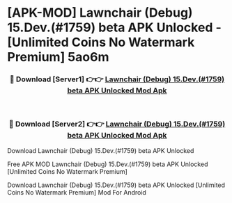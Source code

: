# [APK-MOD] Lawnchair (Debug) 15.Dev.(#1759) beta APK Unlocked - [Unlimited Coins No Watermark Premium] 5ao6m



<div align="center">
<h3>🔴 Download [Server1] 👉👉 <a href="https://momento.my/?title=Lawnchair_(Debug)_15.Dev.(#1759)_beta_APK_Unlocked">Lawnchair (Debug) 15.Dev.(#1759) beta APK Unlocked Mod Apk</a></h3><br>

<h3>🔴 Download [Server2] 👉👉 <a href="https://momento.my/?title=Lawnchair_(Debug)_15.Dev.(#1759)_beta_APK_Unlocked">Lawnchair (Debug) 15.Dev.(#1759) beta APK Unlocked Mod Apk</a></h3>
</div>



Download Lawnchair (Debug) 15.Dev.(#1759) beta APK Unlocked 

Free APK MOD Lawnchair (Debug) 15.Dev.(#1759) beta APK Unlocked [Unlimited Coins No Watermark Premium]

Download Lawnchair (Debug) 15.Dev.(#1759) beta APK Unlocked [Unlimited Coins No Watermark Premium] Mod For Android
